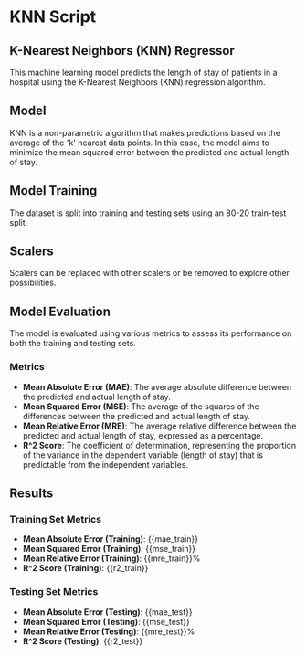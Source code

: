 # KNN Script

## K-Nearest Neighbors (KNN) Regressor

This machine learning model predicts the length of stay of patients in a hospital using the K-Nearest Neighbors (KNN) regression algorithm.

## Model

KNN is a non-parametric algorithm that makes predictions based on the average of the 'k' nearest data points. In this case, the model aims to minimize the mean squared error between the predicted and actual length of stay.

## Model Training
The dataset is split into training and testing sets using an 80-20 train-test split.

## Scalers
Scalers can be replaced with other scalers or be removed to explore other possibilities.


## Model Evaluation

The model is evaluated using various metrics to assess its performance on both the training and testing sets.

### Metrics

- **Mean Absolute Error (MAE)**: The average absolute difference between the predicted and actual length of stay.
- **Mean Squared Error (MSE)**: The average of the squares of the differences between the predicted and actual length of stay.
- **Mean Relative Error (MRE)**: The average relative difference between the predicted and actual length of stay, expressed as a percentage.
- **R^2 Score**: The coefficient of determination, representing the proportion of the variance in the dependent variable (length of stay) that is predictable from the independent variables.

## Results

### Training Set Metrics

- **Mean Absolute Error (Training)**: {{mae_train}}
- **Mean Squared Error (Training)**: {{mse_train}}
- **Mean Relative Error (Training)**: {{mre_train}}%
- **R^2 Score (Training)**: {{r2_train}}

### Testing Set Metrics

- **Mean Absolute Error (Testing)**: {{mae_test}}
- **Mean Squared Error (Testing)**: {{mse_test}}
- **Mean Relative Error (Testing)**: {{mre_test}}%
- **R^2 Score (Testing)**: {{r2_test}}
